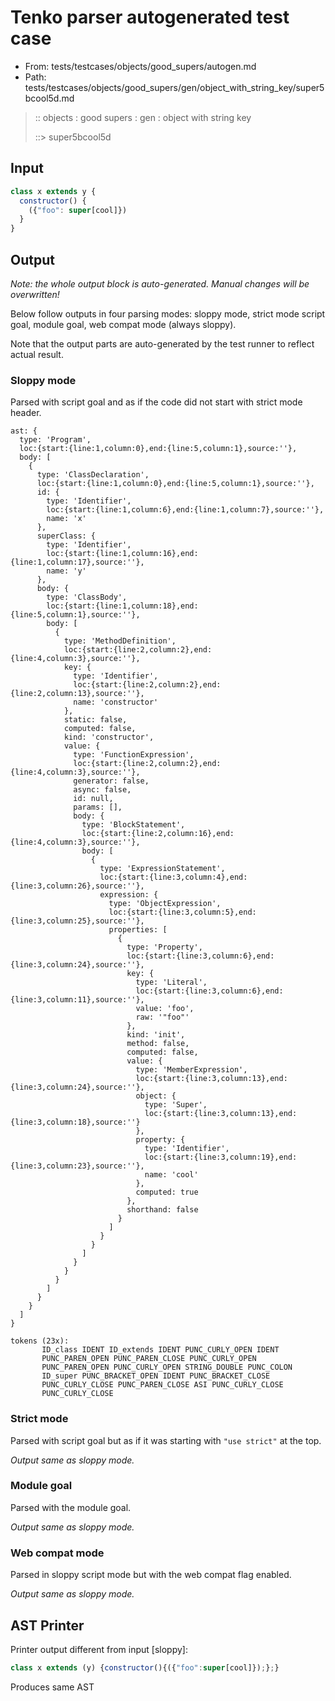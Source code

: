# Tenko parser autogenerated test case

- From: tests/testcases/objects/good_supers/autogen.md
- Path: tests/testcases/objects/good_supers/gen/object_with_string_key/super5bcool5d.md

> :: objects : good supers : gen : object with string key
>
> ::> super5bcool5d

## Input


`````js
class x extends y {
  constructor() {
    ({"foo": super[cool]})
  }
}
`````

## Output

_Note: the whole output block is auto-generated. Manual changes will be overwritten!_

Below follow outputs in four parsing modes: sloppy mode, strict mode script goal, module goal, web compat mode (always sloppy).

Note that the output parts are auto-generated by the test runner to reflect actual result.

### Sloppy mode

Parsed with script goal and as if the code did not start with strict mode header.

`````
ast: {
  type: 'Program',
  loc:{start:{line:1,column:0},end:{line:5,column:1},source:''},
  body: [
    {
      type: 'ClassDeclaration',
      loc:{start:{line:1,column:0},end:{line:5,column:1},source:''},
      id: {
        type: 'Identifier',
        loc:{start:{line:1,column:6},end:{line:1,column:7},source:''},
        name: 'x'
      },
      superClass: {
        type: 'Identifier',
        loc:{start:{line:1,column:16},end:{line:1,column:17},source:''},
        name: 'y'
      },
      body: {
        type: 'ClassBody',
        loc:{start:{line:1,column:18},end:{line:5,column:1},source:''},
        body: [
          {
            type: 'MethodDefinition',
            loc:{start:{line:2,column:2},end:{line:4,column:3},source:''},
            key: {
              type: 'Identifier',
              loc:{start:{line:2,column:2},end:{line:2,column:13},source:''},
              name: 'constructor'
            },
            static: false,
            computed: false,
            kind: 'constructor',
            value: {
              type: 'FunctionExpression',
              loc:{start:{line:2,column:2},end:{line:4,column:3},source:''},
              generator: false,
              async: false,
              id: null,
              params: [],
              body: {
                type: 'BlockStatement',
                loc:{start:{line:2,column:16},end:{line:4,column:3},source:''},
                body: [
                  {
                    type: 'ExpressionStatement',
                    loc:{start:{line:3,column:4},end:{line:3,column:26},source:''},
                    expression: {
                      type: 'ObjectExpression',
                      loc:{start:{line:3,column:5},end:{line:3,column:25},source:''},
                      properties: [
                        {
                          type: 'Property',
                          loc:{start:{line:3,column:6},end:{line:3,column:24},source:''},
                          key: {
                            type: 'Literal',
                            loc:{start:{line:3,column:6},end:{line:3,column:11},source:''},
                            value: 'foo',
                            raw: '"foo"'
                          },
                          kind: 'init',
                          method: false,
                          computed: false,
                          value: {
                            type: 'MemberExpression',
                            loc:{start:{line:3,column:13},end:{line:3,column:24},source:''},
                            object: {
                              type: 'Super',
                              loc:{start:{line:3,column:13},end:{line:3,column:18},source:''}
                            },
                            property: {
                              type: 'Identifier',
                              loc:{start:{line:3,column:19},end:{line:3,column:23},source:''},
                              name: 'cool'
                            },
                            computed: true
                          },
                          shorthand: false
                        }
                      ]
                    }
                  }
                ]
              }
            }
          }
        ]
      }
    }
  ]
}

tokens (23x):
       ID_class IDENT ID_extends IDENT PUNC_CURLY_OPEN IDENT
       PUNC_PAREN_OPEN PUNC_PAREN_CLOSE PUNC_CURLY_OPEN
       PUNC_PAREN_OPEN PUNC_CURLY_OPEN STRING_DOUBLE PUNC_COLON
       ID_super PUNC_BRACKET_OPEN IDENT PUNC_BRACKET_CLOSE
       PUNC_CURLY_CLOSE PUNC_PAREN_CLOSE ASI PUNC_CURLY_CLOSE
       PUNC_CURLY_CLOSE
`````

### Strict mode

Parsed with script goal but as if it was starting with `"use strict"` at the top.

_Output same as sloppy mode._

### Module goal

Parsed with the module goal.

_Output same as sloppy mode._

### Web compat mode

Parsed in sloppy script mode but with the web compat flag enabled.

_Output same as sloppy mode._

## AST Printer

Printer output different from input [sloppy]:

````js
class x extends (y) {constructor(){({"foo":super[cool]});};}
````

Produces same AST
